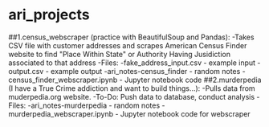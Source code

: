 # ari_projects
##1.census_webscraper (practice with BeautifulSoup and Pandas):
    -Takes CSV file with customer addresses and scrapes American Census Finder website to find "Place Within State" or Authority Having Jusidiction associated to that address
    -Files:
        -fake_address_input.csv - example input
        -output.csv - example output
        -ari_notes-census_finder - random notes
        -census_finder_webscraper.ipynb - Jupyter notebook code
##2.murderpedia (I have a True Crime addiction and want to build things...):
    -Pulls data from muderpedia.org website.
    -To-Do: Push data to database, conduct analysis
    -Files:
        -ari_notes-murderpedia - random notes
        -murderpedia_webscraper.ipynb - Jupyter notebook code for webscraper
